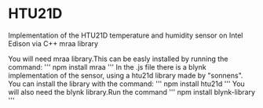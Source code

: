 # HTU21D
Implementation of the HTU21D temperature and humidity sensor on Intel Edison via C++ mraa library

You will need mraa library.This can be easly installed by running the command:
'''
npm install mraa
'''
In the .js file there is a blynk implementation of the sensor, using a htu21d library made by "sonnens".
You can install the library with the command:
'''
npm install htu21d
'''
You will also need the blynk library.Run the command 
'''
npm install blynk-library
'''
